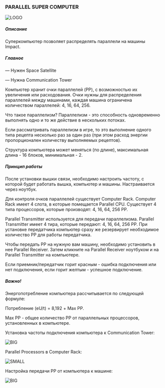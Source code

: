 ### PARALLEL SUPER COMPUTER

![LOGO](https://gtimpact.space/media/gregtech/ParComputer.png)

##### Описание

Суперкомпьютер позволяет распределять параллели на машины Impact.

##### Главное

— Нужен Space Satellite

— Нужна Communication Tower

Компьютер хранит очки параллелей (PP), с возможностью их увеличения или расходования. Очки нужны для распределения параллелей между машинами, каждая машина ограничена количеством параллелей: 4, 16, 64, 256.

Что такое параллелизм? Параллелизм - это способность одновременно выполнять одно и то же действие в нескольких потоках.

Если рассматривать параллелизм в игре, то это выполнение одного типа рецепта несколько раз за один раз (при этом расход энергии пропорционален количеству выполняемых рецептов).

Структура компьютера может меняться (по длине), максимальная длина - 16 блоков, минимальная - 2.

##### Принцип работы

После установки вышки связи, необходимо настроить частоту, с которой будет работать вышка, компьютер и машины. Настраивается через ноутбук.

Для контроля очков параллелей существует Computer Rack. Computer Rack имеет 4 слота, в которые помещается Parallel CPU. Существует 4 типа процессоров, которые производят: 4, 16, 64, 256 PP.

Parallel Transmitter используется для передачи параллелизма. Parallel Transmitter имеет 4 тира, которые передают: 4, 16, 64, 256 PP. При установке передатчика компьютер сразу же резервирует необходимое количество PP для работы передатчика.

Чтобы передать PP на нужную вам машину, необходимо установить в нее Parallel Receiver. Затем кликните на Parallel Receiver ноутбуком и на Parallel Transmitter на компьютере.

Если приемник/передатчик горит красным - ошибка подключения или нет подключения, если горит желтым - успешное подключение.

##### Важно!

Энергопотребление компьютера рассчитывается по следующей формуле:

Потребление (eU/t) = 8,192 + Max PP.

Max PP - общее количество PP от параллельных процессоров, установленных в компьютере.


Установка частоты подключения компьютера к Communication Tower:

![BIG](https://gtimpact.space/media/gregtech/connectTowerComp.gif)

Parallel Processors в Computer Rack:

![SMALL](https://gtimpact.space/media/gregtech/ComputerRackGUI.png)

Настройка передачи PP от компьютера к машине:

![BIG](https://gtimpact.space/media/gregtech/connectMachineComp.gif)


